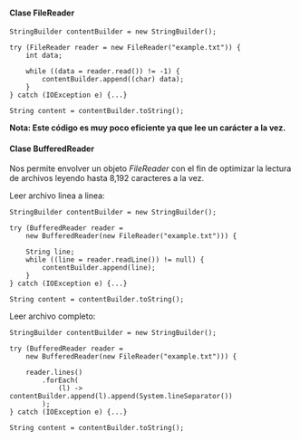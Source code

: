 #### Clase FileReader

```
StringBuilder contentBuilder = new StringBuilder();

try (FileReader reader = new FileReader("example.txt")) {
    int data;
    
    while ((data = reader.read()) != -1) {
        contentBuilder.append((char) data);
    }
} catch (IOException e) {...}

String content = contentBuilder.toString();
```

**Nota: Este código es muy poco eficiente ya que lee un carácter a la vez.**
#### Clase BufferedReader

Nos permite envolver un objeto *FileReader* con el fin de optimizar la lectura de archivos leyendo hasta 8,192 caracteres a la vez.

Leer archivo linea a linea:

```
StringBuilder contentBuilder = new StringBuilder();

try (BufferedReader reader =
	new BufferedReader(new FileReader("example.txt"))) {

	String line;
    while ((line = reader.readLine()) != null) {
	    contentBuilder.append(line);
    }
} catch (IOException e) {...}

String content = contentBuilder.toString();
```

Leer archivo completo:

```
StringBuilder contentBuilder = new StringBuilder();

try (BufferedReader reader =
	new BufferedReader(new FileReader("example.txt"))) {

	reader.lines()
		.forEach(
			(l) -> contentBuilder.append(l).append(System.lineSeparator())
		);
} catch (IOException e) {...}

String content = contentBuilder.toString();
```